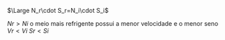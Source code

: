 $\Large N_r\cdot S_r=N_i\cdot S_i$

$Nr>Ni$
o meio mais refrigente possui a menor velocidade e o menor seno
$Vr<Vi$
$Sr<Si$ 
